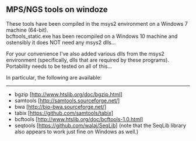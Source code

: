 ## MPS/NGS tools on windoze

These tools have been compiled in the msys2 environment
on a Windows 7 machine (64-bit). <br>
bcftools_static.exe has been recompiled on a Windows 10 machine and ostensibly it does NOT need any msys2 dlls...

For your convenience I've also added various dlls from the msys2 environment
(specifically, dlls that are required by these programs). Portability needs to
be tested on all of this...

In particular, the following are available:

------------------------

- bgzip [http://www.htslib.org/doc/bgzip.html]
- samtools [http://samtools.sourceforge.net/]
- bwa [http://bio-bwa.sourceforge.net/]
- tabix [https://github.com/samtools/tabix]
- bcftools [http://www.htslib.org/doc/bcftools-1.0.html]
- seqtools [https://github.com/walaj/SeqLib] (note that the SeqLib library also appears to work just fine on Windows as well.)


